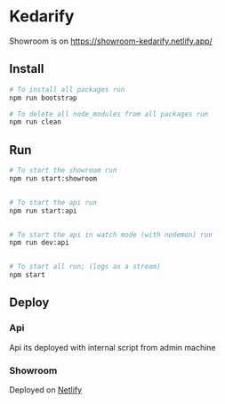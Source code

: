 # Kedarify

Showroom is on https://showroom-kedarify.netlify.app/

## Install

```sh
# To install all packages run
npm run bootstrap

# To delete all node_modules from all packages run
npm run clean
```

## Run

```sh
# To start the showroom run
npm run start:showroom


# To start the api run
npm run start:api


# To start the api in watch mode (with nodemon) run
npm run dev:api


# To start all run; (logs as a stream)
npm start
```

## Deploy

### Api

Api its deployed with internal script from admin machine

### Showroom

Deployed on [Netlify](https://www.netlify.com/)
